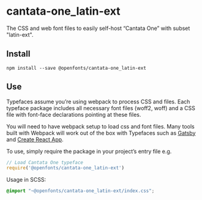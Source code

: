 
# cantata-one_latin-ext

The CSS and web font files to easily self-host “Cantata One” with subset "latin-ext".

## Install

`npm install --save @openfonts/cantata-one_latin-ext`

## Use

Typefaces assume you’re using webpack to process CSS and files. Each typeface
package includes all necessary font files (woff2, woff) and a CSS file with
font-face declarations pointing at these files.

You will need to have webpack setup to load css and font files. Many tools built
with Webpack will work out of the box with Typefaces such as [Gatsby](https://github.com/gatsbyjs/gatsby)
and [Create React App](https://github.com/facebookincubator/create-react-app).

To use, simply require the package in your project’s entry file e.g.

```javascript
// Load Cantata One typeface
require('@openfonts/cantata-one_latin-ext')
```

Usage in SCSS:
```scss
@import "~@openfonts/cantata-one_latin-ext/index.css";
```
